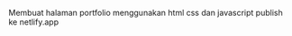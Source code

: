 <!-- https://www.youtube.com/watch?v=kjdT_M2F9tc -->
Membuat halaman portfolio menggunakan html css dan javascript publish ke netlify.app
